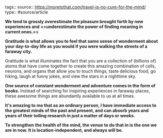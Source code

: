 tags::
source:: https://moretothat.com/travel-is-no-cure-for-the-mind/
type:: #source/article

**We tend to grossly overestimate the pleasure brought forth by new experiences and ==underestimate the power of finding meaning in current ones.==**

**Gratitude is what allows you to feel that same sense of wonderment about your day-to-day life as you would if you were walking the streets of a faraway city.**

Gratitude is what illuminates the fact that you are a collection of (billions of) atoms that have come together to create this amazing combination of cells, neurons, and organs that allow you to touch things, taste delicious food, go hiking, laugh at funny jokes, and view the stars in a nighttime sky.

**One source of constant wonderment and adventure comes in the form of books.** Instead of searching for inspiring experiences in faraway places, these awesome things are abundantly available to us at all times.

**It's amazing to me that as an ordinary person, I have immediate access to the greatest minds of the past and present, and can absorb years and years of their toiling research in just a matter of days or weeks.**

**To strengthen the health of the mind, the venue to do that in is the one we are in now. It is location-independent, and always will be.**
